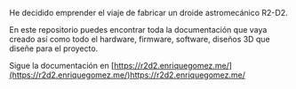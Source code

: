 He decidido emprender el viaje de fabricar un droide astromecánico R2-D2.

En este repositorio puedes encontrar toda la documentación que vaya creado así como todo el hardware, firmware, software, diseños 3D que diseñe para el proyecto.

Sigue la documentación en
[https://r2d2.enriquegomez.me/](https://r2d2.enriquegomez.me/)https://r2d2.enriquegomez.me/ 
